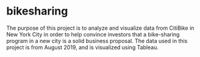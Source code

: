 # bikesharing
The purpose of this project is to analyze and visualize data from CitiBike in New York City in order to help convince investors that a bike-sharing program in a new city is a solid business proposal. The data used in this project is from August 2019, and is visualized using Tableau.
